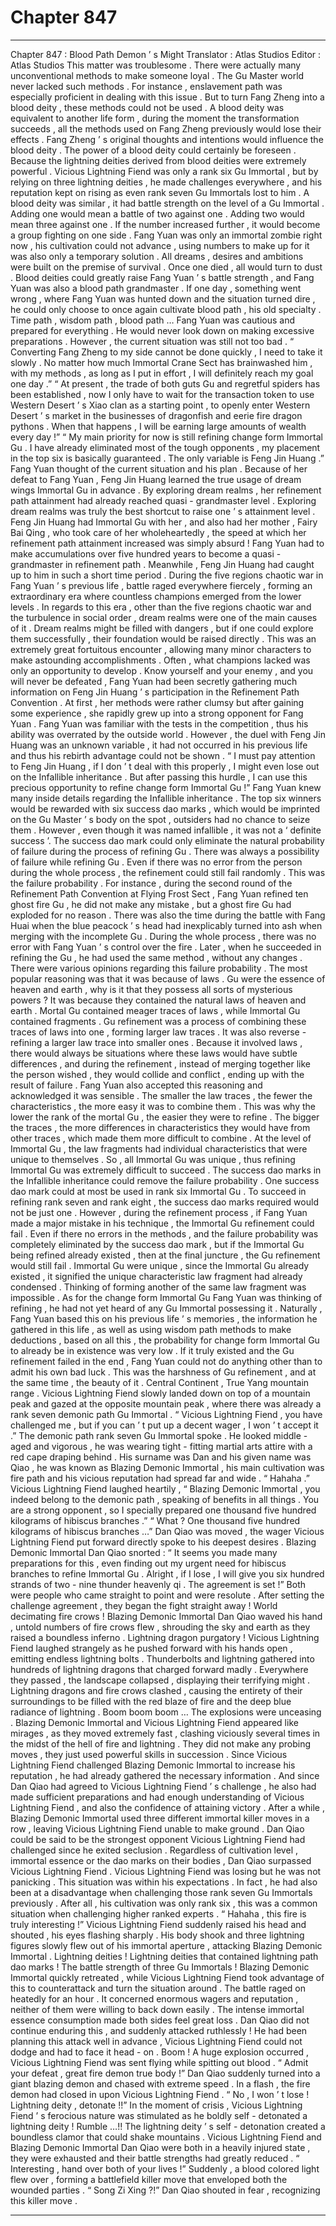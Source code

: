 
# Chapter 847


---

Chapter 847 : Blood Path Demon ’ s Might
Translator :
Atlas Studios
Editor :
Atlas Studios
This matter was troublesome .
There were actually many unconventional methods to make someone loyal . The Gu Master world never lacked such methods . For instance , enslavement path was especially proficient in dealing with this issue .
But to turn Fang Zheng into a blood deity , these methods could not be used . A blood deity was equivalent to another life form , during the moment the transformation succeeds , all the methods used on Fang Zheng previously would lose their effects . Fang Zheng ’ s original thoughts and intentions would influence the blood deity .
The power of a blood deity could certainly be foreseen .
Because the lightning deities derived from blood deities were extremely powerful . Vicious Lightning Fiend was only a rank six Gu Immortal , but by relying on three lightning deities , he made challenges everywhere , and his reputation kept on rising as even rank seven Gu Immortals lost to him .
A blood deity was similar , it had battle strength on the level of a Gu Immortal . Adding one would mean a battle of two against one . Adding two would mean three against one . If the number increased further , it would become a group fighting on one side .
Fang Yuan was only an immortal zombie right now , his cultivation could not advance , using numbers to make up for it was also only a temporary solution .
All dreams , desires and ambitions were built on the premise of survival .
Once one died , all would turn to dust .
Blood deities could greatly raise Fang Yuan ’ s battle strength , and Fang Yuan was also a blood path grandmaster . If one day , something went wrong , where Fang Yuan was hunted down and the situation turned dire , he could only choose to once again cultivate blood path , his old specialty .
Time path , wisdom path , blood path … Fang Yuan was cautious and prepared for everything . He would never look down on making excessive preparations .
However , the current situation was still not too bad .
“ Converting Fang Zheng to my side cannot be done quickly , I need to take it slowly . No matter how much Immortal Crane Sect has brainwashed him , with my methods , as long as I put in effort , I will definitely reach my goal one day .”
“ At present , the trade of both guts Gu and regretful spiders has been established , now I only have to wait for the transaction token to use Western Desert ’ s Xiao clan as a starting point , to openly enter Western Desert ’ s market in the businesses of dragonfish and eerie fire dragon pythons . When that happens , I will be earning large amounts of wealth every day !”
“ My main priority for now is still refining change form Immortal Gu . I have already eliminated most of the tough opponents , my placement in the top six is basically guaranteed . The only variable is Feng Jin Huang .”
Fang Yuan thought of the current situation and his plan .
Because of her defeat to Fang Yuan , Feng Jin Huang learned the true usage of dream wings Immortal Gu in advance . By exploring dream realms , her refinement path attainment had already reached quasi - grandmaster level .
Exploring dream realms was truly the best shortcut to raise one ’ s attainment level .
Feng Jin Huang had Immortal Gu with her , and also had her mother , Fairy Bai Qing , who took care of her wholeheartedly , the speed at which her refinement path attainment increased was simply absurd !
Fang Yuan had to make accumulations over five hundred years to become a quasi - grandmaster in refinement path . Meanwhile , Feng Jin Huang had caught up to him in such a short time period .
During the five regions chaotic war in Fang Yuan ’ s previous life , battle raged everywhere fiercely , forming an extraordinary era where countless champions emerged from the lower levels .
In regards to this era , other than the five regions chaotic war and the turbulence in social order , dream realms were one of the main causes of it .
Dream realms might be filled with dangers , but if one could explore them successfully , their foundation would be raised directly . This was an extremely great fortuitous encounter , allowing many minor characters to make astounding accomplishments .
Often , what champions lacked was only an opportunity to develop .
Know yourself and your enemy , and you will never be defeated , Fang Yuan had been secretly gathering much information on Feng Jin Huang ’ s participation in the Refinement Path Convention .
At first , her methods were rather clumsy but after gaining some experience , she rapidly grew up into a strong opponent for Fang Yuan .
Fang Yuan was familiar with the tests in the competition , thus his ability was overrated by the outside world . However , the duel with Feng Jin Huang was an unknown variable , it had not occurred in his previous life and thus his rebirth advantage could not be shown .
“ I must pay attention to Feng Jin Huang , if I don ’ t deal with this properly , I might even lose out on the Infallible inheritance . But after passing this hurdle , I can use this precious opportunity to refine change form Immortal Gu !”
Fang Yuan knew many inside details regarding the Infallible inheritance .
The top six winners would be rewarded with six success dao marks , which would be imprinted on the Gu Master ’ s body on the spot , outsiders had no chance to seize them .
However , even though it was named infallible , it was not a ‘ definite success ’.
The success dao mark could only eliminate the natural probability of failure during the process of refining Gu .
There was always a possibility of failure while refining Gu . Even if there was no error from the person during the whole process , the refinement could still fail randomly .
This was the failure probability .
For instance , during the second round of the Refinement Path Convention at Flying Frost Sect , Fang Yuan refined ten ghost fire Gu , he did not make any mistake , but a ghost fire Gu had exploded for no reason .
There was also the time during the battle with Fang Huai when the blue peacock ’ s head had inexplicably turned into ash when merging with the incomplete Gu . During the whole process , there was no error with Fang Yuan ’ s control over the fire . Later , when he succeeded in refining the Gu , he had used the same method , without any changes .
There were various opinions regarding this failure probability .
The most popular reasoning was that it was because of laws .
Gu were the essence of heaven and earth , why is it that they possess all sorts of mysterious powers ? It was because they contained the natural laws of heaven and earth . Mortal Gu contained meager traces of laws , while Immortal Gu contained fragments .
Gu refinement was a process of combining these traces of laws into one , forming larger law traces . It was also reverse - refining a larger law trace into smaller ones .
Because it involved laws , there would always be situations where these laws would have subtle differences , and during the refinement , instead of merging together like the person wished , they would collide and conflict , ending up with the result of failure .
Fang Yuan also accepted this reasoning and acknowledged it was sensible .
The smaller the law traces , the fewer the characteristics , the more easy it was to combine them . This was why the lower the rank of the mortal Gu , the easier they were to refine .
The bigger the traces , the more differences in characteristics they would have from other traces , which made them more difficult to combine . At the level of Immortal Gu , the law fragments had individual characteristics that were unique to themselves . So , all Immortal Gu was unique , thus refining Immortal Gu was extremely difficult to succeed .
The success dao marks in the Infallible inheritance could remove the failure probability . One success dao mark could at most be used in rank six Immortal Gu . To succeed in refining rank seven and rank eight , the success dao marks required would not be just one .
However , during the refinement process , if Fang Yuan made a major mistake in his technique , the Immortal Gu refinement could fail .
Even if there no errors in the methods , and the failure probability was completely eliminated by the success dao mark , but if the Immortal Gu being refined already existed , then at the final juncture , the Gu refinement would still fail .
Immortal Gu were unique , since the Immortal Gu already existed , it signified the unique characteristic law fragment had already condensed . Thinking of forming another of the same law fragment was impossible .
As for the change form Immortal Gu Fang Yuan was thinking of refining , he had not yet heard of any Gu Immortal possessing it .
Naturally , Fang Yuan based this on his previous life ’ s memories , the information he gathered in this life , as well as using wisdom path methods to make deductions , based on all this , the probability for change form Immortal Gu to already be in existence was very low .
If it truly existed and the Gu refinement failed in the end , Fang Yuan could not do anything other than to admit his own bad luck .
This was the harshness of Gu refinement , and at the same time , the beauty of it .
Central Continent , True Yang mountain range .
Vicious Lightning Fiend slowly landed down on top of a mountain peak and gazed at the opposite mountain peak , where there was already a rank seven demonic path Gu Immortal .
“ Vicious Lightning Fiend , you have challenged me , but if you can ’ t put up a decent wager , I won ’ t accept it .” The demonic path rank seven Gu Immortal spoke .
He looked middle - aged and vigorous , he was wearing tight - fitting martial arts attire with a red cape draping behind . His surname was Dan and his given name was Qiao , he was known as Blazing Demonic Immortal , his main cultivation was fire path and his vicious reputation had spread far and wide .
“ Hahaha .” Vicious Lightning Fiend laughed heartily , “ Blazing Demonic Immortal , you indeed belong to the demonic path , speaking of benefits in all things . You are a strong opponent , so I specially prepared one thousand five hundred kilograms of hibiscus branches .”
“ What ? One thousand five hundred kilograms of hibiscus branches …” Dan Qiao was moved , the wager Vicious Lightning Fiend put forward directly spoke to his deepest desires .
Blazing Demonic Immortal Dan Qiao snorted : “ It seems you made many preparations for this , even finding out my urgent need for hibiscus branches to refine Immortal Gu . Alright , if I lose , I will give you six hundred strands of two - nine thunder heavenly qi . The agreement is set !”
Both were people who came straight to point and were resolute .
After setting the challenge agreement , they began the fight straight away !
World decimating fire crows !
Blazing Demonic Immortal Dan Qiao waved his hand , untold numbers of fire crows flew , shrouding the sky and earth as they raised a boundless inferno .
Lightning dragon purgatory !
Vicious Lightning Fiend laughed strangely as he pushed forward with his hands open , emitting endless lightning bolts . Thunderbolts and lightning gathered into hundreds of lightning dragons that charged forward madly . Everywhere they passed , the landscape collapsed , displaying their terrifying might .
Lightning dragons and fire crows clashed , causing the entirety of their surroundings to be filled with the red blaze of fire and the deep blue radiance of lightning .
Boom boom boom …
The explosions were unceasing . Blazing Demonic Immortal and Vicious Lightning Fiend appeared like mirages , as they moved extremely fast , clashing viciously several times in the midst of the hell of fire and lightning .
They did not make any probing moves , they just used powerful skills in succession .
Since Vicious Lightning Fiend challenged Blazing Demonic Immortal to increase his reputation , he had already gathered the necessary information .
And since Dan Qiao had agreed to Vicious Lightning Fiend ’ s challenge , he also had made sufficient preparations and had enough understanding of Vicious Lightning Fiend , and also the confidence of attaining victory .
After a while , Blazing Demonic Immortal used three different immortal killer moves in a row , leaving Vicious Lightning Fiend unable to make ground .
Dan Qiao could be said to be the strongest opponent Vicious Lightning Fiend had challenged since he exited seclusion . Regardless of cultivation level , immortal essence or the dao marks on their bodies , Dan Qiao surpassed Vicious Lightning Fiend .
Vicious Lightning Fiend was losing but he was not panicking .
This situation was within his expectations . In fact , he had also been at a disadvantage when challenging those rank seven Gu Immortals previously .
After all , his cultivation was only rank six , this was a common situation when challenging higher ranked experts .
“ Hahaha , this fire is truly interesting !” Vicious Lightning Fiend suddenly raised his head and shouted , his eyes flashing sharply . His body shook and three lightning figures slowly flew out of his immortal aperture , attacking Blazing Demonic Immortal .
Lightning deities !
Lightning deities that contained lightning path dao marks !
The battle strength of three Gu Immortals !
Blazing Demonic Immortal quickly retreated , while Vicious Lightning Fiend took advantage of this to counterattack and turn the situation around .
The battle raged on heatedly for an hour . It concerned enormous wagers and reputation , neither of them were willing to back down easily .
The intense immortal essence consumption made both sides feel great loss . Dan Qiao did not continue enduring this , and suddenly attacked ruthlessly !
He had been planning this attack well in advance , Vicious Lightning Fiend could not dodge and had to face it head - on .
Boom !
A huge explosion occurred , Vicious Lightning Fiend was sent flying while spitting out blood .
“ Admit your defeat , great fire demon true body !” Dan Qiao suddenly turned into a giant blazing demon and chased with extreme speed .
In a flash , the fire demon had closed in upon Vicious Lightning Fiend .
“ No , I won ’ t lose ! Lightning deity , detonate !!” In the moment of crisis , Vicious Lightning Fiend ’ s ferocious nature was stimulated as he boldly self - detonated a lightning deity !
Rumble …!!
The lightning deity ’ s self - detonation created a boundless clamor that could shake mountains .
Vicious Lightning Fiend and Blazing Demonic Immortal Dan Qiao were both in a heavily injured state , they were exhausted and their battle strengths had greatly reduced .
“ Interesting , hand over both of your lives !” Suddenly , a blood colored light flew over , forming a battlefield killer move that enveloped both the wounded parties .
“ Song Zi Xing ?!” Dan Qiao shouted in fear , recognizing this killer move .

---

